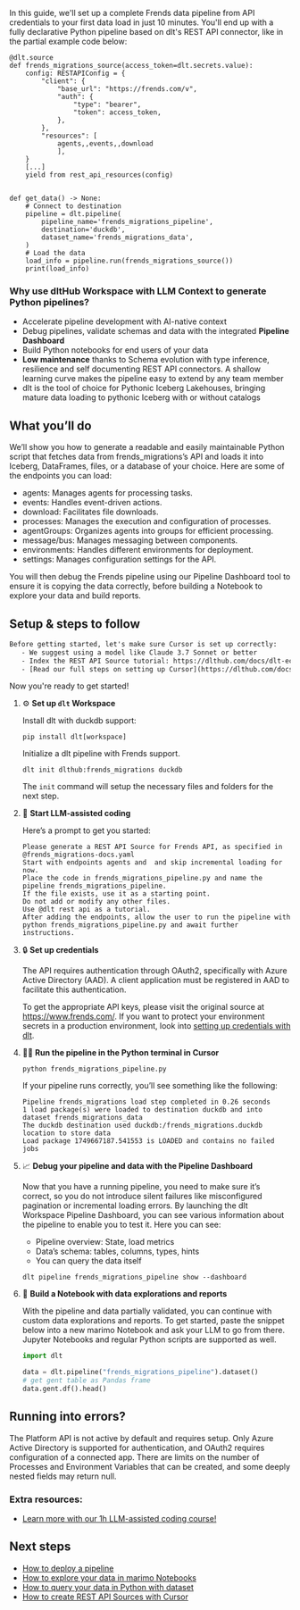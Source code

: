 In this guide, we'll set up a complete Frends data pipeline from API credentials to your first data load in just 10 minutes. You'll end up with a fully declarative Python pipeline based on dlt's REST API connector, like in the partial example code below:

```python-outcome
@dlt.source
def frends_migrations_source(access_token=dlt.secrets.value):
    config: RESTAPIConfig = {
        "client": {
            "base_url": "https://frends.com/v",
            "auth": {
                "type": "bearer",
                "token": access_token,
            },
        },
        "resources": [
            agents,,events,,download
            ],
    }
    [...]
    yield from rest_api_resources(config)


def get_data() -> None:
    # Connect to destination
    pipeline = dlt.pipeline(
        pipeline_name='frends_migrations_pipeline',
        destination='duckdb',
        dataset_name='frends_migrations_data', 
    )
    # Load the data
    load_info = pipeline.run(frends_migrations_source())
    print(load_info) 
```

### Why use dltHub Workspace with LLM Context to generate Python pipelines?

- Accelerate pipeline development with AI-native context
- Debug pipelines, validate schemas and data with the integrated **Pipeline Dashboard**
- Build Python notebooks for end users of your data
- **Low maintenance** thanks to Schema evolution with type inference, resilience and self documenting REST API connectors. A shallow learning curve makes the pipeline easy to extend by any team member
- dlt is the tool of choice for Pythonic Iceberg Lakehouses, bringing mature data loading to pythonic Iceberg with or without catalogs

## What you’ll do

We’ll show you how to generate a readable and easily maintainable Python script that fetches data from frends_migrations’s API and loads it into Iceberg, DataFrames, files, or a database of your choice. Here are some of the endpoints you can load:

- agents: Manages agents for processing tasks.
- events: Handles event-driven actions.
- download: Facilitates file downloads.
- processes: Manages the execution and configuration of processes.
- agentGroups: Organizes agents into groups for efficient processing.
- message/bus: Manages messaging between components.
- environments: Handles different environments for deployment.
- settings: Manages configuration settings for the API.

You will then debug the Frends pipeline using our Pipeline Dashboard tool to ensure it is copying the data correctly, before building a Notebook to explore your data and build reports.

## Setup & steps to follow

```default
Before getting started, let's make sure Cursor is set up correctly:
   - We suggest using a model like Claude 3.7 Sonnet or better
   - Index the REST API Source tutorial: https://dlthub.com/docs/dlt-ecosystem/verified-sources/rest_api/ and add it to context as **@dlt rest api**
   - [Read our full steps on setting up Cursor](https://dlthub.com/docs/dlt-ecosystem/llm-tooling/cursor-restapi#23-configuring-cursor-with-documentation)
```

Now you're ready to get started!

1. ⚙️ **Set up `dlt` Workspace**
    
    Install dlt with duckdb support:
    ```shell
    pip install dlt[workspace]
    ```

    Initialize a dlt pipeline with Frends support.
    ```shell
    dlt init dlthub:frends_migrations duckdb
    ```

    The `init` command will setup the necessary files and folders for the next step.
    
2. 🤠 **Start LLM-assisted coding**
    
    Here’s a prompt to get you started:
    
    ```prompt
    Please generate a REST API Source for Frends API, as specified in @frends_migrations-docs.yaml 
    Start with endpoints agents and  and skip incremental loading for now. 
    Place the code in frends_migrations_pipeline.py and name the pipeline frends_migrations_pipeline. 
    If the file exists, use it as a starting point. 
    Do not add or modify any other files. 
    Use @dlt rest api as a tutorial. 
    After adding the endpoints, allow the user to run the pipeline with python frends_migrations_pipeline.py and await further instructions.
    ```

    
3. 🔒 **Set up credentials** 
    
    The API requires authentication through OAuth2, specifically with Azure Active Directory (AAD). A client application must be registered in AAD to facilitate this authentication.
    
    To get the appropriate API keys, please visit the original source at https://www.frends.com/.
    If you want to protect your environment secrets in a production environment, look into [setting up credentials with dlt](https://dlthub.com/docs/walkthroughs/add_credentials).
    
4. 🏃‍♀️ **Run the pipeline in the Python terminal in Cursor**
    
    ```shell
    python frends_migrations_pipeline.py
    ```
    
    If your pipeline runs correctly, you’ll see something like the following:
    
    ```shell
    Pipeline frends_migrations load step completed in 0.26 seconds
    1 load package(s) were loaded to destination duckdb and into dataset frends_migrations_data
    The duckdb destination used duckdb:/frends_migrations.duckdb location to store data
    Load package 1749667187.541553 is LOADED and contains no failed jobs
    ```
    
5. 📈 **Debug your pipeline and data with the Pipeline Dashboard**

    Now that you have a running pipeline, you need to make sure it’s correct, so you do not introduce silent failures like misconfigured pagination or incremental loading errors. By launching the dlt Workspace Pipeline Dashboard, you can see various information about the pipeline to enable you to test it. Here you can see:
    - Pipeline overview: State, load metrics
    - Data’s schema: tables, columns, types, hints
    - You can query the data itself
    
    ```shell
    dlt pipeline frends_migrations_pipeline show --dashboard
    ```
    
6. 🐍 **Build a Notebook with data explorations and reports**

    With the pipeline and data partially validated, you can continue with custom data explorations and reports. To get started, paste the snippet below into a new marimo Notebook and ask your LLM to go from there. Jupyter Notebooks and regular Python scripts are supported as well.

    
    ```python
    import dlt

   data = dlt.pipeline("frends_migrations_pipeline").dataset()
   # get gent table as Pandas frame
   data.gent.df().head()
    ```

## Running into errors?

The Platform API is not active by default and requires setup. Only Azure Active Directory is supported for authentication, and OAuth2 requires configuration of a connected app. There are limits on the number of Processes and Environment Variables that can be created, and some deeply nested fields may return null.

### Extra resources:

- [Learn more with our 1h LLM-assisted coding course!](https://www.youtube.com/watch?v=GGid70rnJuM)

## Next steps

- [How to deploy a pipeline](https://dlthub.com/docs/walkthroughs/deploy-a-pipeline)
- [How to explore your data in marimo Notebooks](https://dlthub.com/docs/general-usage/dataset-access/marimo)
- [How to query your data in Python with dataset](https://dlthub.com/docs/general-usage/dataset-access/dataset)
- [How to create REST API Sources with Cursor](https://dlthub.com/docs/dlt-ecosystem/llm-tooling/cursor-restapi)